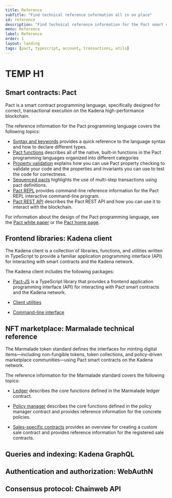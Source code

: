 ```yaml
---
title: Reference
subTitle: "Find technical reference information all in on place"
id: reference
description: "Find technical reference information for the Pact smart contract language, the Chainweb protocol, and other Kadena tools."
menu: Reference
label: Reference
order: 1
layout: landing
tags: [pact, typescript, account, transactions, utils]
---
```


# TEMP H1 

## Smart contracts: Pact

Pact is a smart contract programming language, specifically designed for correct, transactional execution on the Kadena high-performance blockchain.

The reference information for the Pact programming language covers the following topics:

- [Syntax and keywords](/reference/syntax) provides a quick reference to the language syntax and how to declare different types.
- [Pact functions](/reference/functions) describes all of the native, built-in functions in the Pact programming languages organized into different categories
- [Property validation](/reference/property-checking) explains how you can use Pact property checking to validate your code and the properties and invariants you can use to test the code for correctness.
- [Sequenced pacts](/reference/pacts) highlights the use of multi-step transactions using pact definitions.
- [Pact REPL](/reference/pact-repl) provides command-line reference information for the Pact REPL interactive command-line program.
- [Pact REST API](/reference/rest-api) describes the Pact REST API and how you can use it to interact with the blockchain.

For information about the design of the Pact programming language, see the [Pact white paper](/kadena) or the [Pact home page](https://www.kadena.io/pact).

## Frontend libraries: Kadena client

The Kadena client is a collection`of libraries, functions, and utilities written in TypeScript to provide a familiar application programming interface (API) for interacting with smart contracts and the Kadena network. 

The Kadena client includes the following packages:

- [Pact-JS](/reference/pactjs) is a TypeScript library that provides a frontend application programming interface (API) for interacting with Pact smart contracts and the Kadena network.

- [Client utilities](reference/frontend/client-utils)

- [Command-line interface](/reference/frontend/kadena-cli)

## NFT marketplace: Marmalade technical reference

The Marmalade token standard defines the interfaces for minting digital items—including non-fungible tokens, token collections, and policy-driven marketplace communities—using Pact smart contracts on the Kadena network.

The reference information for the Marmalade standard covers the following topics:

- [Ledger](/reference/nft-ref) describes the core functions defined in the Marmalade ledger contract.

- [Policy manager](/reference/nft-ref/policy-manager) describes the core functions defined in the policy manager contract and provides reference information for the concrete policies.

- [Sales-specific contracts](/reference/nft-ref/sale-contracts) provides an overview for creating a custom sale contract and provides reference information for the registered sale contracts.

## Queries and indexing: Kadena GraphQL


## Authentication and authorization: WebAuthN


## Consensus protocol: Chainweb API



